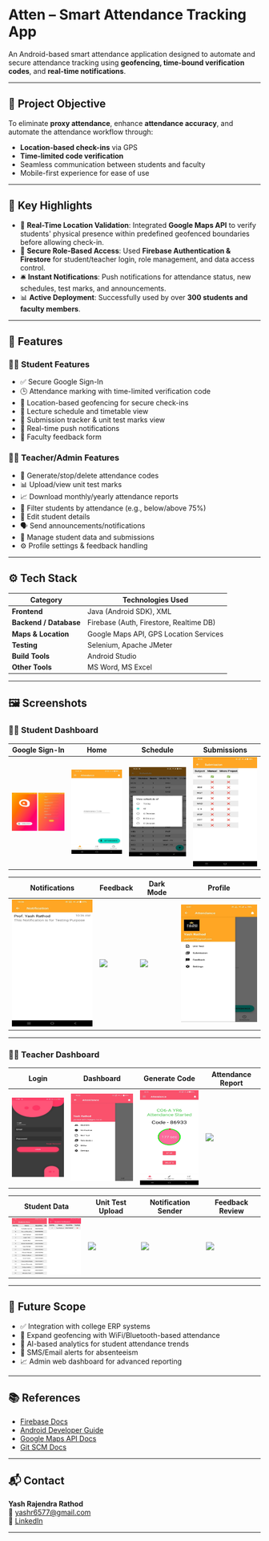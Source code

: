 # Atten – Smart Attendance Tracking App

An Android-based smart attendance application designed to automate and secure attendance tracking using **geofencing, time-bound verification codes**, and **real-time notifications**.

---

## 🚀 Project Objective

To eliminate **proxy attendance**, enhance **attendance accuracy**, and automate the attendance workflow through:
- **Location-based check-ins** via GPS
- **Time-limited code verification**
- Seamless communication between students and faculty
- Mobile-first experience for ease of use

---

## 🧠 Key Highlights

- 📍 **Real-Time Location Validation**: Integrated **Google Maps API** to verify students' physical presence within predefined geofenced boundaries before allowing check-in.
- 🔐 **Secure Role-Based Access**: Used **Firebase Authentication & Firestore** for student/teacher login, role management, and data access control.
- 🛎️ **Instant Notifications**: Push notifications for attendance status, new schedules, test marks, and announcements.
- 📊 **Active Deployment**: Successfully used by over **300 students and faculty members**.

---

## 🧩 Features

### 🧑‍🎓 Student Features
- ✅ Secure Google Sign-In
- 🕒 Attendance marking with time-limited verification code
- 📍 Location-based geofencing for secure check-ins
- 📅 Lecture schedule and timetable view
- 🧾 Submission tracker & unit test marks view
- 🔔 Real-time push notifications
- 📝 Faculty feedback form

### 👨‍🏫 Teacher/Admin Features
- 🧾 Generate/stop/delete attendance codes
- 📊 Upload/view unit test marks
- 📈 Download monthly/yearly attendance reports
- 🎯 Filter students by attendance (e.g., below/above 75%)
- 🔄 Edit student details
- 🗣️ Send announcements/notifications
- 🧰 Manage student data and submissions
- ⚙️ Profile settings & feedback handling

---

## ⚙️ Tech Stack

| Category              | Technologies Used                          |
|-----------------------|---------------------------------------------|
| **Frontend**          | Java (Android SDK), XML                    |
| **Backend / Database**| Firebase (Auth, Firestore, Realtime DB)   |
| **Maps & Location**   | Google Maps API, GPS Location Services     |
| **Testing**           | Selenium, Apache JMeter          |
| **Build Tools**       | Android Studio                             |
| **Other Tools**       | MS Word, MS Excel                          |

---

## 🖼️ Screenshots

### 🧑‍🎓 Student Dashboard

| Google Sign-In | Home | Schedule | Submissions |
|----------------|------|----------|-------------|
| <img src="screenshots/student_login.png" width="180"/> | <img src="screenshots/student_home.png" width="180"/> | <img src="screenshots/student_schedule.png" width="180"/> | <img src="screenshots/student_submission.png" width="180"/> |

| Notifications | Feedback | Dark Mode | Profile |
|---------------|----------|-----------|---------|
| <img src="screenshots/student_notifications.png" width="180"/> | <img src="screenshots/student_feedback.png" width="180"/> | <img src="screenshots/student_darkmode.png" width="180"/> | <img src="screenshots/student_profile.png" width="180"/> |

---

### 👨‍🏫 Teacher Dashboard

| Login | Dashboard | Generate Code | Attendance Report |
|-------|-----------|----------------|-------------------|
| <img src="screenshots/teacher_login.png" width="180"/> | <img src="screenshots/teacher_dashboard.png" width="180"/> | <img src="screenshots/generate_code.png" width="180"/> | <img src="screenshots/download_report.png" width="180"/> |

| Student Data | Unit Test Upload | Notification Sender | Feedback Review |
|--------------|------------------|----------------------|------------------|
| <img src="screenshots/student_data.png" width="180"/> | <img src="screenshots/unit_test_upload.png" width="180"/> | <img src="screenshots/teacher_notifications.png" width="180"/> | <img src="screenshots/teacher_feedback.png" width="180"/> |

---

## 🔮 Future Scope

- ✅ Integration with college ERP systems
- 📍 Expand geofencing with WiFi/Bluetooth-based attendance
- 🧠 AI-based analytics for student attendance trends
- 📢 SMS/Email alerts for absenteeism
- 📈 Admin web dashboard for advanced reporting

---

## 📚 References

- [Firebase Docs](https://firebase.google.com/docs)
- [Android Developer Guide](https://developer.android.com/guide)
- [Google Maps API Docs](https://developers.google.com/maps/documentation)
- [Git SCM Docs](https://git-scm.com/docs/git)

---

## 📬 Contact

**Yash Rajendra Rathod**  
📧 yashr6577@gmail.com  
🔗 [LinkedIn](https://www.linkedin.com/in/yashrathod)

---

